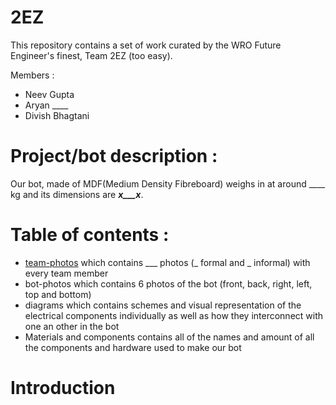 # 2EZ
This repository contains a set of work curated by the WRO Future Engineer's finest, Team 2EZ (too easy). 

Members : 
 - Neev Gupta
 - Aryan ____
 - Divish Bhagtani


# Project/bot description :

Our bot, made of MDF(Medium Density Fibreboard) weighs in at around ____ kg and its dimensions are ___x___x___. 

# Table of contents :
 - [team-photos](#team-photos) which contains ___ photos (_ formal and _ informal) with every team member
 - bot-photos which contains 6 photos of the bot (front, back, right, left, top and bottom)
 - diagrams which contains schemes and visual representation of the electrical components individually as well as how they interconnect with one an other in the bot
 - Materials and components contains all of the names and amount of all the components and hardware used to make our bot

# Introduction
